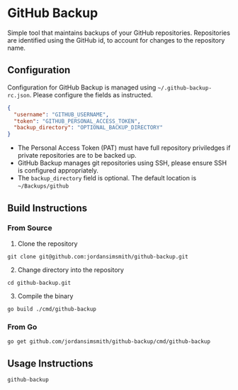 # GitHub Backup

Simple tool that maintains backups of your GitHub repositories. Repositories are identified using the GitHub id, to account for changes to the repository name.

## Configuration

Configuration for GitHub Backup is managed using `~/.github-backup-rc.json`. Please configure the fields as instructed.

```json
{
  "username": "GITHUB_USERNAME",
  "token": "GITHUB_PERSONAL_ACCESS_TOKEN",
  "backup_directory": "OPTIONAL_BACKUP_DIRECTORY"
}
```

- The Personal Access Token (PAT) must have full repository priviledges if private repositories are to be backed up.
- GitHub Backup manages git repositories using SSH, please ensure SSH is configured appropriately.
- The `backup_directory` field is optional. The default location is `~/Backups/github`

## Build Instructions
### From Source

1. Clone the repository

```
git clone git@github.com:jordansimsmith/github-backup.git
```

2. Change directory into the repository

```
cd github-backup.git
```

3. Compile the binary

```
go build ./cmd/github-backup
```

### From Go

```
go get github.com/jordansimsmith/github-backup/cmd/github-backup
```

## Usage Instructions

```
github-backup
```
